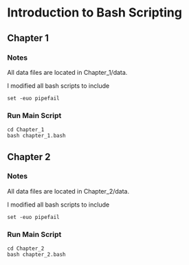 # Introduction to Bash Scripting

## Chapter 1

### Notes

All data files are located in Chapter_1/data.

I modified all bash scripts to include

```shell
set -euo pipefail
```

### Run Main Script

```shell
cd Chapter_1
bash chapter_1.bash
```

## Chapter 2

### Notes

All data files are located in Chapter_2/data.

I modified all bash scripts to include

```shell
set -euo pipefail
```

### Run Main Script

```shell
cd Chapter_2
bash chapter_2.bash
```

